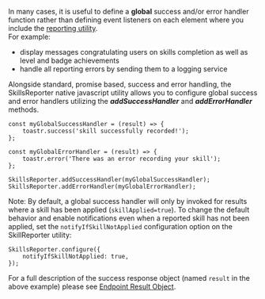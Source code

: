In many cases, it is useful to define a **global** success and/or error handler function rather than defining event listeners on
each element where you include the [reporting utility](#skillsreporter-js-utility).  
For example:
- display messages congratulating users on skills completion as well as level and badge achievements 
- handle all reporting errors by sending them to a logging service  

Alongside standard, promise based, success and error handling, the SkillsReporter native javascript utility allows
you to configure global success and error handlers utilizing the ***addSuccessHandler*** and ***addErrorHandler*** methods.

``` js{9-10}
const myGlobalSuccessHandler = (result) => {
    toastr.success('skill successfully recorded!');
};

const myGlobalErrorHandler = (result) => {
    toastr.error('There was an error recording your skill');
};

SkillsReporter.addSuccessHandler(myGlobalSuccessHandler);
SkillsReporter.addErrorHandler(myGlobalErrorHandler);
```

Note: By default, a global success handler will only by invoked for results where a skill has been applied (``skillApplied=true``).
To change the default behavior and enable notifications even when a reported skill has not been applied, set the ``notifyIfSkillNotApplied``
configuration option on the SkillReporter utility:

``` js{9-10}
SkillsReporter.configure({
    notifyIfSkillNotApplied: true,
});
``` 

For a full description of the success response object (named ``result`` in the above example) please see [Endpoint Result Object](/skills-client/endpoints.html#endpoint-result-object).
